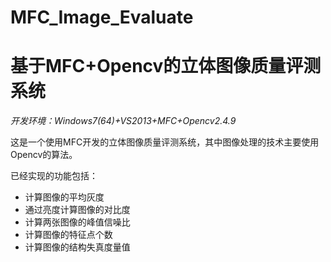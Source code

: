 MFC_Image_Evaluate
==================

# 基于MFC+Opencv的立体图像质量评测系统

*开发环境：Windows7(64)+VS2013+MFC+Opencv2.4.9*

这是一个使用MFC开发的立体图像质量评测系统，其中图像处理的技术主要使用Opencv的算法。


已经实现的功能包括：

- 计算图像的平均灰度
- 通过亮度计算图像的对比度
- 计算两张图像的峰值信噪比
- 计算图像的特征点个数
- 计算图像的结构失真度量值
  
